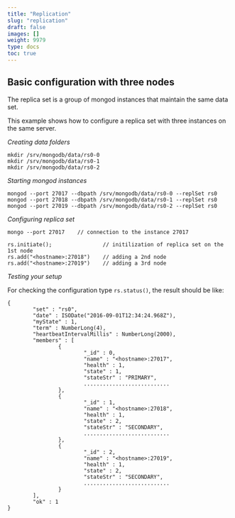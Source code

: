 ```yaml
---
title: "Replication"
slug: "replication"
draft: false
images: []
weight: 9979
type: docs
toc: true
---
```


## Basic configuration with three nodes
The replica set is a group of mongod instances that maintain the same data set.

This example shows how to configure a replica set with three instances on the same server.

*Creating data folders*

    mkdir /srv/mongodb/data/rs0-0
    mkdir /srv/mongodb/data/rs0-1
    mkdir /srv/mongodb/data/rs0-2

*Starting mongod instances*

    mongod --port 27017 --dbpath /srv/mongodb/data/rs0-0 --replSet rs0
    mongod --port 27018 --dbpath /srv/mongodb/data/rs0-1 --replSet rs0
    mongod --port 27019 --dbpath /srv/mongodb/data/rs0-2 --replSet rs0

*Configuring replica set*

    mongo --port 27017    // connection to the instance 27017

    rs.initiate();                // initilization of replica set on the 1st node
    rs.add("<hostname>:27018")    // adding a 2nd node
    rs.add("<hostname>:27019")    // adding a 3rd node

*Testing your setup*

For checking the configuration type `rs.status()`, the result should be like:

    {
            "set" : "rs0",
            "date" : ISODate("2016-09-01T12:34:24.968Z"),
            "myState" : 1,
            "term" : NumberLong(4),
            "heartbeatIntervalMillis" : NumberLong(2000),
            "members" : [
                    {
                            "_id" : 0,
                            "name" : "<hostname>:27017",
                            "health" : 1,
                            "state" : 1,
                            "stateStr" : "PRIMARY",
                            ...........................
                    },
                    {
                            "_id" : 1,
                            "name" : "<hostname>:27018",
                            "health" : 1,
                            "state" : 2,
                            "stateStr" : "SECONDARY",
                            ...........................
                    },
                    {
                            "_id" : 2,
                            "name" : "<hostname>:27019",
                            "health" : 1,
                            "state" : 2,
                            "stateStr" : "SECONDARY",
                            ...........................
                    }
            ],
            "ok" : 1
    }





